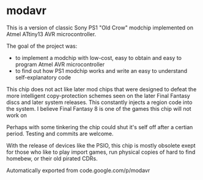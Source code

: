 # modavr
This is a version of classic Sony PS1 "Old Crow" modchip implemented on Atmel ATtiny13 AVR microcontroller.

The goal of the project was:

- to implement a modchip with low-cost, easy to obtain and easy to program Atmel AVR microcontroller
- to find out how PS1 modchip works and write an easy to understand self-explanatory code

This chip does not act like later mod chips that were designed to defeat the more intelligent copy-protection schemes seen on the later Final Fantasy discs and later system releases. This constantly injects a region code into the system. I believe Final Fantasy 8 is one of the games this chip will not work on

Perhaps with some tinkering the chip could shut it's self off after a certian period. Testing and commits are welcome.

With the release of devices like the PSIO, this chip is mostly obsolete exept for those who like to play import games, run physical copies of hard to find homebew, or their old pirated CDRs.

Automatically exported from code.google.com/p/modavr
